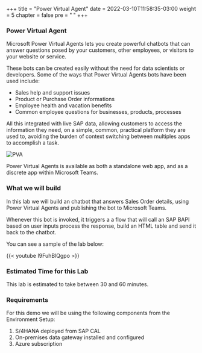 +++
title = "Power Virtual Agent"
date = 2022-03-10T11:58:35-03:00
weight = 5
chapter = false
pre = "<b> </b>"
+++

### Power Virtual Agent

Microsoft Power Virtual Agents lets you create powerful chatbots that can answer questions posed by your customers, other employees, or visitors to your website or service.

These bots can be created easily without the need for data scientists or developers. Some of the ways that Power Virtual Agents bots have been used include:

- Sales help and support issues
- Product or Purchase Order informations
- Employee health and vacation benefits
- Common employee questions for businesses, products, processes

All this integrated with live SAP data, allowing customers to access the information they need, on a simple, common, practical platform they are used to, avoiding the burden of context switching between multiples apps to accomplish a task. 

![PVA](/images/pva-sample.png?height=500px)

Power Virtual Agents is available as both a standalone web app, and as a discrete app within Microsoft Teams.

### What we will build

In this lab we will build an chatbot that answers Sales Order details, using Power Virtual Agents and publishing the bot to Microsoft Teams. 

Whenever this bot is invoked, it triggers a a flow that will call an SAP BAPI based on user inputs process the response, build an HTML table and send it back to the chatbot. 

You can see a sample of the lab below: 

{{< youtube I9FuhBlQgpo >}}

### Estimated Time for this Lab

This lab is estimated to take between 30 and 60 minutes. 

### Requirements

For this demo we will be using the following components from the Environment Setup: 

1. S/4HANA deployed from SAP CAL
2. On-premises data gateway installed and configured 
3. Azure subscription